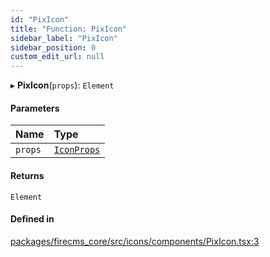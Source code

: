 ```yaml
---
id: "PixIcon"
title: "Function: PixIcon"
sidebar_label: "PixIcon"
sidebar_position: 0
custom_edit_url: null
---
```


▸ **PixIcon**(`props`): `Element`

#### Parameters

| Name | Type |
| :------ | :------ |
| `props` | [`IconProps`](../types/IconProps.md) |

#### Returns

`Element`

#### Defined in

[packages/firecms_core/src/icons/components/PixIcon.tsx:3](https://github.com/FireCMSco/firecms/blob/d45f3739/packages/firecms_core/src/icons/components/PixIcon.tsx#L3)
